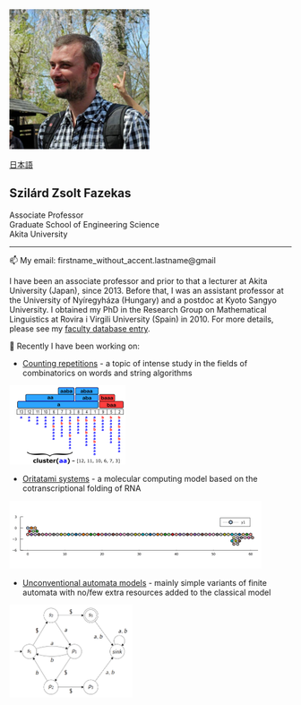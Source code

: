 <img src="/topics/fig/profile.jpg"  width="250" height="250">

[日本語](/topics/Japanese_readme.md)

## Szilárd Zsolt Fazekas
Associate Professor    
Graduate School of Engineering Science   
Akita University
________________


📫 My email: firstname_without_accent.lastname@gmail


I have been an associate professor and prior to that a lecturer at Akita University (Japan), since 2013. Before that, I was an assistant professor at the University of Nyíregyháza (Hungary) and a postdoc at Kyoto Sangyo University. I obtained my PhD in the Research Group on Mathematical Linguistics at Rovira i Virgili University (Spain) in 2010. For more details, please see my [faculty database entry](https://akitauinfo.akita-u.ac.jp/html/100000320_en.html).

🔭 Recently I have been working on:
- [Counting repetitions](/Squares.md)           - a topic of intense study in the fields of combinatorics on words and string algorithms
 <img src="/topics/fig/clusterEx2.png"  width="208" height="141">

- [Oritatami systems](/Oritatami.md)            - a molecular computing model based on the cotranscriptional folding of RNA
 <img src="/topics/fig/counter1kcrop.gif"  width="450" height="121">

- [Unconventional automata models](/Oneway.md)  - mainly simple variants of finite automata with no/few extra resources added to the classical model
 <img src="/topics/fig/owjfaEx.png"  width="220" height="165">




<!--
**szfazekas/szfazekas** is a ✨ _special_ ✨ repository because its `README.md` (this file) appears on your GitHub profile.

Here are some ideas to get you started:

- 🔭 I’m currently working on [Squares]
- 🌱 I’m currently learning ...
- 👯 I’m looking to collaborate on ...
- 🤔 I’m looking for help with ...
- 💬 Ask me about ...
- 📫 How to reach me: ...
- 😄 Pronouns: ...
- ⚡ Fun fact: ...
-->
